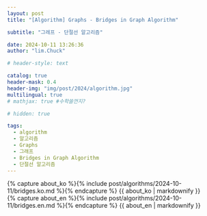```yaml
---
layout: post
title: "[Algorithm] Graphs - Bridges in Graph Algorithm"

subtitle: "그레프 - 단절선 알고리즘"

date: 2024-10-11 13:26:36
author: "lim.Chuck"

# header-style: text

catalog: true
header-mask: 0.4
header-img: "img/post/2024/algorithm.jpg"
multilingual: true
# mathjax: true #수학쓸껀지?

# hidden: true

tags:
  - algorithm
  - 알고리즘
  - Graphs
  - 그래프
  - Bridges in Graph Algorithm
  - 단절선 알고리즘
---
```


<div class="ko post-container">
    {% capture about_ko %}{% include post/algorithms/2024-10-11/bridges.ko.md %}{% endcapture %}
    {{ about_ko | markdownify }}
</div>
<div class="en post-container">
    {% capture about_en %}{% include post/algorithms/2024-10-11/bridges.en.md %}{% endcapture %}
    {{ about_en | markdownify }}
</div>
